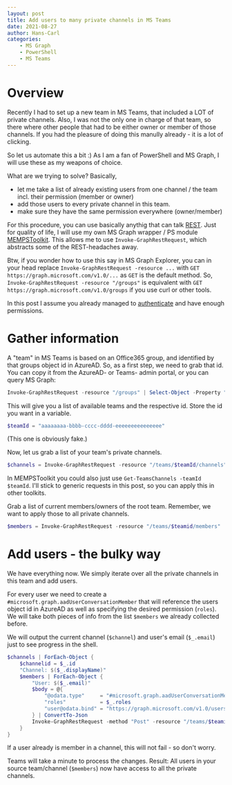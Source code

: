 ```yaml
---
layout: post
title: Add users to many private channels in MS Teams
date: 2021-08-27
author: Hans-Carl
categories:
    - MS Graph
    - PowerShell
    - MS Teams
---
```


# Overview
Recently I had to set up a new team in MS Teams, that included a LOT of private channels. Also, I was not the only one in charge of that team, so there where other people that had to be either owner or member of those channels. If you had the pleasure of doing this manully already - it is a lot of clicking. 

So let us automate this a bit :) As I am a fan of PowerShell and MS Graph, I will use these as my weapons of choice.

What are we trying to solve? Basically, 
- let me take a list of already existing users from one channel / the team incl. their permission (member or owner) 
- add those users to every private channel in this team. 
- make sure they have the same permission everywhere (owner/member)

For this procedure, you can use basically anythig that can talk [REST](https://de.wikipedia.org/wiki/Representational_State_Transfer). Just for quality of life, I will use my own MS Graph wrapper / PS module [MEMPSToolkit](https://github.com/hcoberdalhoff/MEMPSToolkit/). This allows me to use `Invoke-GraphRestRequest`, which abstracts some of the REST-headaches away. 

Btw, if you wonder how to use this say in MS Graph Explorer, you can in your head replace `Invoke-GraphRestRequest -resource ...` with `GET https://graph.microsoft.com/v1.0/...` as `GET` is the default method. So, `Invoke-GraphRestRequest -resource "/groups"` is equivalent with `GET https://graph.microsoft.com/v1.0/groups` if you use curl or other tools.

In this post I assume you already managed to [authenticate](https://github.com/hcoberdalhoff/MEMPSToolkit/#authenticate-against-ms-graph) and have enough permissions. 

# Gather information
A "team" in MS Teams is based on an Office365 group, and identified by that groups object id in AzureAD. So, as a first step, we need to grab that id. You can copy it from the AzureAD- or Teams- admin portal, or you can query MS Graph:

```powershell
Invoke-GraphRestRequest -resource "/groups" | Select-Object -Property "DisplayName", "id"
```

This will give you a list of available teams and the respective id. Store the id you want in a variable. 

```powershell
$teamId = "aaaaaaaa-bbbb-cccc-dddd-eeeeeeeeeeeeeee"
```

(This one is obviously fake.)

Now, let us grab a list of your team's private channels.
```powershell
$channels = Invoke-GraphRestRequest -resource "/teams/$teamId/channels")  | Where-Object { $_.membershipType -eq "private" }
```

In MEMPSToolkit you could also just use `Get-TeamsChannels -teamId $teamId`. I'll stick to generic requests in this post, so you can apply this in other toolkits.

Grab a list of current members/owners of the root team. Remember, we want to apply those to all private channels.
```powershell
$members = Invoke-GraphRestRequest -resource "/teams/$teamid/members"
```

# Add users - the bulky way
We have everything now. We simply iterate over all the private channels in this team and add users. 

For every user we need to create a `#microsoft.graph.aadUserConversationMember` that will reference the users object id in AzureAD as well as specifying the desired permission (`roles`). We will take both pieces of info from the list `$members` we already collected before. 

We will output the current channel (`$channel`) and user's email (`$_.email`) just to see progress in the shell.

```powershell
$channels | ForEach-Object {
    $channelid = $_.id
    "Channel: $($_.displayName)" 
    $members | ForEach-Object {
        "User: $($_.email)"
        $body = @{
            "@odata.type"     = "#microsoft.graph.aadUserConversationMember"
            "roles"           = $_.roles
            "user@odata.bind" = "https://graph.microsoft.com/v1.0/users('$($_.userId)')"
        } | ConvertTo-Json 
        Invoke-GraphRestRequest -method "Post" -resource "/teams/$teamid/channels/$channelid/members" -body $body    
    }
}
```

If a user already is member in a channel, this will not fail - so don't worry. 

Teams will take a minute to process the changes. Result: All users in your source team/channel (`$members`) now have access to all the private channels.